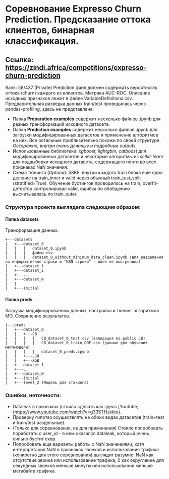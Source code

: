 # Соревнование Expresso Churn Prediction. Предсказание оттока клиентов, бинарная классификация.
## Ссылка: https://zindi.africa/competitions/expresso-churn-prediction
Rank: 58/437 (Private)
Prediction файл должен содержать вероятность оттока (churn) каждого из клиентов. Метрика AUC-ROC.
Описание исходных признаков лежит в файле VariableDefinitions.csv. 
Предварительная разведка данных train/test проводилась через pandas-profiling, здесь не представлена.

+ Папка **Preparation examples** содержит несколько файлов .ipynb для разных трансформаций исходного датасета.
+ Папка **Prediction examples** содержит несколько файлов .ipynb для загрузки модифицированных датасетов и применение алгоритмов на них. Все остальные приблизительно похожи по своей структуре. *Осторожно, внутри очень длинные и подробные outputs.*
+ Использованные библиотеки: *xgboost, lightgbm, catboost* для модифицированных датасетов и некоторые алгоритмы из *scikit-learn* для подвыборки исходного датасета, содержащего почти во всех признаках NaN значения.
+ Схема тюнинга (*Optuna*): 5SKF, внутри каждого train блока еще одно деление на train_inner и valid через обычный train_test_split (stratified=True). Обучение бустингов проводилось на train, overfit-детектор контролировал valid, ошибка по обобщению высчитывалась по train_outer.
### Структура проекта выглядела следющим образом:
#### Папка datasets
Трансформация данных.
```
+---datasets
|   +---dataset_0
|   |   |   dataset_0.ipynb
|   |   |   файлы csv
|   |   |   dataset_0_without_minimum_data_clean.ipynb (для разделения на информативные строки и "NAN строки" - идея не выстрелила)
|   +---dataset_1
|   +---dataset_2
|   +---...
|   +---dataset_N
|   |
|   +---initial
```
#### Папка preds
Загрузка модифицированных данных, настройка и тюнинг алгоритмов МО. Сохранение результатов.
```
|---preds
|   +---dataset_0
|   |   +---CB
|   |   |   |   CB_dataset_0_test.csv (валидация на public LB)
|   |   |   |   CB_dataset_0_train_OOF.csv (данные для обучения метамодели)
|   |   |   |   dataset_0_preds.ipynb
|   |   +---LGB
|   |   +---XGB
|   +---dataset_1
|   +---...
|   +---dataset_N
|   +---initial
|   +---level_2 (Модель для стакинга)
```
### Ошибки, неточности: 
+ Dataleak в признаках (стоило сделать как здесь [Youtube] (https://www.youtube.com/watch?v=g335THJxkto).
+ Проверку гипотез осуществлять на обоих видах датасетов (train+test и train/test раздельные).
+ (Только для соревнования, не для применения) Стоило попробовать поработать с user_id - в нем оказался dataleak, который очень сильно бустит скор.
+ Попробовать еще варианты работы с NaN значениями, хотя интерпретация NaN в признаках звонков и использования трафика (конкретно для этого соревнования) выглядит разумно. NaN как отсутствие звонка или использование трафика, 0 как округление для секундных звонков меньше минуты или использование меньше мегабайта трафика.
